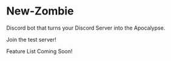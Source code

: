 # New-Zombie

Discord bot that turns your Discord Server into the Apocalypse. 

Join the test server!

Feature List Coming Soon!
